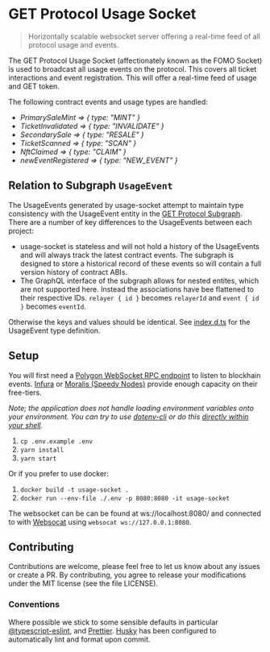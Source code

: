 # GET Protocol Usage Socket

> Horizontally scalable websocket server offering a real-time feed of all protocol usage and events.

The GET Protocol Usage Socket (affectionately known as the FOMO Socket) is used to broadcast all usage events on the protocol. This covers all ticket interactions and event registration. This will offer a real-time feed of usage and GET token.

The following contract events and usage types are handled:

- _PrimarySaleMint => { type: "MINT" }_
- _TicketInvalidated => { type: "INVALIDATE" }_
- _SecondarySale => { type: "RESALE" }_
- _TicketScanned => { type: "SCAN" }_
- _NftClaimed => { type: "CLAIM" }_
- _newEventRegistered => { type: "NEW_EVENT" }_

## Relation to Subgraph `UsageEvent`

The UsageEvents generated by usage-socket attempt to maintain type consistency with the UsageEvent entity in the [GET Protocol Subgraph](https://github.com/GETProtocol/subgraph). There are a number of key differences to the UsageEvents between each project:

- usage-socket is stateless and will not hold a history of the UsageEvents and will always track the latest contract events. The subgraph is designed to store a historical record of these events so will contain a full version history of contract ABIs.
- The GraphQL interface of the subgraph allows for nested entites, which are not supported here. Instead the associations have bee flattened to their respective IDs. `relayer { id }` becomes `relayerId` and `event { id }` becomes `eventId`.

Otherwise the keys and values should be identical. See [index.d.ts](./index.d.ts) for the UsageEvent type definition.

## Setup

You will first need a [Polygon WebSocket RPC endpoint](https://docs.matic.network/docs/develop/network-details/network/) to listen to blockhain events. [Infura](https://infura.io/) or [Moralis (Speedy Nodes)](https://moralis.io/) provide enough capacity on their free-tiers.

_Note; the application does not handle loading environment variables onto your environment. You can try to use [dotenv-cli](https://www.npmjs.com/package/dotenv-cli) or do this [directly within your shell](https://stackoverflow.com/a/20909045)._

1. `cp .env.example .env`
2. `yarn install`
3. `yarn start`

Or if you prefer to use docker:

1. `docker build -t usage-socket .`
2. `docker run --env-file ./.env -p 8080:8080 -it usage-socket`

The websocket can be can be found at ws://localhost:8080/ and connected to with [Websocat](https://github.com/vi/websocat) using `websocat ws://127.0.0.1:8080`.

## Contributing

Contributions are welcome, please feel free to let us know about any issues or create a PR. By contributing, you agree to release your modifications under the MIT license (see the file LICENSE).

### Conventions

Where possible we stick to some sensible defaults in particular [@typescript-eslint](https://www.npmjs.com/package/@typescript-eslint/eslint-plugin), and [Prettier](https://prettier.io/docs/en/index.html). [Husky](https://github.com/typicode/husky) has been configured to automatically lint and format upon commit.
